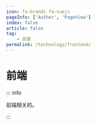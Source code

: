 ```yaml
---
icon: fa-brands fa-vuejs
pageInfo: ['Author', 'PageView']
index: false
article: false
tag:
    - 目录
permalink: /technology/frontend/
---
```


# 前端

::: info

前端相关的。

:::

<Catalog base='/technology/frontend/' />